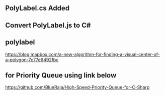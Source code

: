 ## PolyLabel.cs Added
## Convert PolyLabel.js to C#
## polylabel 
https://blog.mapbox.com/a-new-algorithm-for-finding-a-visual-center-of-a-polygon-7c77e6492fbc
## for Priority Queue using link below
https://github.com/BlueRaja/High-Speed-Priority-Queue-for-C-Sharp

